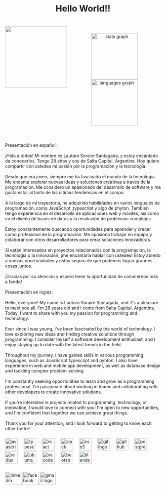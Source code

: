 <h1 align="center">Hello World!!</h1>

###

<br clear="both">

<img align="left" height="200" src="https://media.licdn.com/dms/image/D4D03AQFJ6kfkAaYnXA/profile-displayphoto-shrink_800_800/0/1686078249897?e=1694649600&v=beta&t=5kVelr0KRhum71sMh2HHs7pJHNrOOOQJmRDVqPxw3A4"  />

###

<div align="center">
  <img src="https://github-readme-stats.vercel.app/api?username=Sorsant&hide_title=false&hide_rank=false&show_icons=true&include_all_commits=true&count_private=true&disable_animations=false&theme=dracula&locale=en&hide_border=false&order=1" height="150" alt="stats graph"  />
  <img src="https://github-readme-stats.vercel.app/api/top-langs?username=Sorsant&locale=en&hide_title=false&layout=compact&card_width=320&langs_count=5&theme=dracula&hide_border=false&order=2" height="150" alt="languages graph"  />
</div>

###

<br clear="both">

<p align="left">Presentación en español:<br><br>¡Hola a todos! Mi nombre es Lautaro Soraire Santagada, y estoy encantado de conocerlos. Tengo 28 años y soy de Salta Capital, Argentina. Hoy quiero compartir con ustedes mi pasión por la programación y la tecnología.<br><br>Desde que era joven, siempre me ha fascinado el mundo de la tecnología. Me encanta explorar nuevas ideas y soluciones creativas a través de la programación. Me considero un apasionado del desarrollo de software y me gusta estar al tanto de las últimas tendencias en el campo.<br><br>A lo largo de mi trayectoria, he adquirido habilidades en varios lenguajes de programación, como JavaScript ,typescript y algo de phyton. También tengo experiencia en el desarrollo de aplicaciones web y móviles, así como en el diseño de bases de datos y la resolución de problemas complejos.<br><br>Estoy constantemente buscando oportunidades para aprender y crecer como profesional de la programación. Me apasiona trabajar en equipo y colaborar con otros desarrolladores para crear soluciones innovadoras.<br><br>Si están interesados en proyectos relacionados con la programación, la tecnología o la innovación, ¡me encantaría hablar con ustedes! Estoy abierto a nuevas oportunidades y estoy seguro de que podemos lograr grandes cosas juntos.<br><br>¡Gracias por su atención y espero tener la oportunidad de conocernos más a fondo!<br><br>Presentación en inglés:<br><br>Hello, everyone! My name is Lautaro Soraire Santagada, and it's a pleasure to meet you all. I'm 28 years old and I come from Salta Capital, Argentina. Today, I want to share with you my passion for programming and technology.<br><br>Ever since I was young, I've been fascinated by the world of technology. I love exploring new ideas and finding creative solutions through programming. I consider myself a software development enthusiast, and I enjoy staying up to date with the latest trends in the field.<br><br>Throughout my journey, I have gained skills in various programming languages, such as JavaScript typescript and pyhton. I also have experience in web and mobile app development, as well as database design and tackling complex problem-solving.<br><br>I'm constantly seeking opportunities to learn and grow as a programming professional. I'm passionate about working in teams and collaborating with other developers to create innovative solutions.<br><br>If you're interested in projects related to programming, technology, or innovation, I would love to connect with you! I'm open to new opportunities, and I'm confident that together we can achieve great things.<br><br>Thank you for your attention, and I look forward to getting to know each other better!</p>

###

<div align="left">
  <img src="https://cdn.jsdelivr.net/gh/devicons/devicon/icons/javascript/javascript-original.svg" height="40" alt="javascript logo"  />
  <img width="12" />
  <img src="https://cdn.jsdelivr.net/gh/devicons/devicon/icons/typescript/typescript-original.svg" height="40" alt="typescript logo"  />
  <img width="12" />
  <img src="https://cdn.jsdelivr.net/gh/devicons/devicon/icons/react/react-original.svg" height="40" alt="react logo"  />
  <img width="12" />
  <img src="https://cdn.jsdelivr.net/gh/devicons/devicon/icons/slack/slack-original.svg" height="40" alt="slack logo"  />
  <img width="12" />
  <img src="https://cdn.jsdelivr.net/gh/devicons/devicon/icons/css3/css3-original.svg" height="40" alt="css3 logo"  />
  <img width="12" />
  <img src="https://cdn.jsdelivr.net/gh/devicons/devicon/icons/git/git-original.svg" height="40" alt="git logo"  />
  <img width="12" />
  <img src="https://cdn.jsdelivr.net/gh/devicons/devicon/icons/github/github-original.svg" height="40" alt="github logo"  />
  <img width="12" />
  <img src="https://cdn.jsdelivr.net/gh/devicons/devicon/icons/postgresql/postgresql-original.svg" height="40" alt="postgresql logo"  />
  <img width="12" />
  <img src="https://cdn.jsdelivr.net/gh/devicons/devicon/icons/redux/redux-original.svg" height="40" alt="redux logo"  />
  <img width="12" />
  <img src="https://cdn.jsdelivr.net/gh/devicons/devicon/icons/ubuntu/ubuntu-plain.svg" height="40" alt="ubuntu logo"  />
  <img width="12" />
  <img src="https://cdn.jsdelivr.net/gh/devicons/devicon/icons/vscode/vscode-original.svg" height="40" alt="vscode logo"  />
  <img width="12" />
  <img src="https://cdn.jsdelivr.net/gh/devicons/devicon/icons/bootstrap/bootstrap-original.svg" height="40" alt="bootstrap logo"  />
  <img width="12" />
  <img src="https://cdn.jsdelivr.net/gh/devicons/devicon/icons/blender/blender-original.svg" height="40" alt="blender logo"  />
</div>

###

<div align="left">
  <a href="https://www.linkedin.com/in/lautaro-soraire-santagada-3b1227169/" target="_blank">
    <img src="https://raw.githubusercontent.com/maurodesouza/profile-readme-generator/master/src/assets/icons/social/linkedin/default.svg" width="52" height="40" alt="linkedin logo"  />
  </a>
  <a href="https://www.facebook.com/lautaro.sorairesantagada/" target="_blank">
    <img src="https://raw.githubusercontent.com/maurodesouza/profile-readme-generator/master/src/assets/icons/social/facebook/default.svg" width="52" height="40" alt="facebook logo"  />
  </a>
  <a href="lautaa26@gmail.com" target="_blank">
    <img src="https://raw.githubusercontent.com/maurodesouza/profile-readme-generator/master/src/assets/icons/social/gmail/default.svg" width="52" height="40" alt="gmail logo"  />
  </a>
</div>

###

<br clear="both">



###
